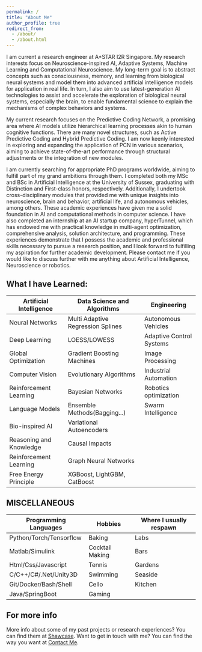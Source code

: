 ```yaml
---
permalink: /
title: "About Me"
author_profile: true
redirect_from: 
  - /about/
  - /about.html
---
```


I am current a research engineer at A*STAR I2R Singapore. My research interests focus on Neuroscience-inspired AI, Adaptive Systems, Machine Learning and Computational Neuroscience. My long-term goal is to abstract concepts such as consciousness, memory, and learning from biological neural systems and model them into advanced artificial intelligence models for application in real life. In turn, I also aim to use latest-generation AI technologies to assist and accelerate the exploration of biological neural systems, especially the brain, to enable fundamental science to explain the mechanisms of complex behaviors and systems. 

My current research focuses on the Predictive Coding Network, a promising area where AI models utilize hierarchical learning processes akin to human cognitive functions. There are many novel structures, such as Active Predictive Coding and Hybrid Predictive Coding. I am now keenly interested in exploring and expanding the application of PCN in various scenarios, aiming to achieve state-of-the-art performance through structural adjustments or the integration of new modules.


I am currently searching for appropriate PhD programs worldwide, aiming to fulfill part of my grand ambitions through them. I completed both my MSc and BSc in Artificial Intelligence at the University of Sussex, graduating with Distinction and First-class honors, respectively. Additionally, I undertook cross-disciplinary modules that provided me with unique insights into neuroscience, brain and behavior, artificial life, and autonomous vehicles, among others. These academic experiences have given me a solid foundation in AI and computational methods in computer science. I have also completed an internship at an AI startup company, hyperTunnel, which has endowed me with practical knowledge in multi-agent optimization, comprehensive analysis, solution architecture, and programming. These experiences demonstrate that I possess the academic and professional skills necessary to pursue a research position, and I look forward to fulfilling my aspiration for further academic development. Please contact me if you would like to discuss further with me anything about Artificial Intelligence, Neuroscience or robotics.

What I have Learned:
------

| Artificial Intelligence | Data Science and Algorithms       | Engineering               | 
| --------                | --------                          | --------                  | 
| Neural Networks         | Multi Adaptive Regression Splines | Autonomous Vehicles       | 
| Deep Learning           | LOESS/LOWESS                      | Adaptive Control Systems  | 
| Global Optimization     | Gradient Boosting Machines        | Image Processing          | 
| Computer Vision         | Evolutionary Algorithms           | Industrial Automation     | 
| Reinforcement Learning  | Bayesian Networks                 | Robotics  optimization    | 
| Language Models         | Ensemble Methods(Bagging...)      | Swarm Intelligence        | 
| Bio-inspired AI         | Variational Autoencoders          |                           | 
| Reasoning and Knowledge | Causal Impacts                    |                           | 
| Reinforcement Learning  | Graph Neural Networks             |                           | 
| Free Energy Principle   | XGBoost, LightGBM, CatBoost       |                           | 

MISCELLANEOUS
------

| Programming Languages  | Hobbies          | Where I usually respawn     |
| --------               | --------         | --------                    |
| Python/Torch/Tensorflow| Baking           | Labs                        |
| Matlab/Simulink        | Cocktail Making  | Bars                        |
| Html/Css/Javascript    | Tennis           | Gardens                     |
| C/C++/C#/.Net/Unity3D  | Swimming         | Seaside                     |
| Git/Docker/Bash/Shell  | Cello            | Kitchen                     |
| Java/SpringBoot        | Gaming           |                             |

For more info
------

More info about some of my past projects or research experiences? You can find them at [Shawcase](https://dashpulsar.github.io/portfolio/). 
Want to get in touch with me? You can find the way you want at [Contact Me](https://dashpulsar.github.io/teaching/).

